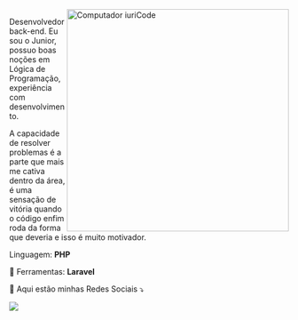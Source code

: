 <img src="https://raw.githubusercontent.com/MicaelliMedeiros/micaellimedeiros/master/image/computer-illustration.png" min-width="400px" max-width="400px" width="400px" align="right" alt="Computador iuriCode">

<p align="left"> 
Desenvolvedor back-end. Eu sou o Junior, possuo boas noções em Lógica de Programação, experiência com desenvolvimento.
  
A capacidade de resolver problemas é a parte que mais me cativa dentro da área, é uma sensação de vitória quando o código enfim roda da forma que deveria e isso é muito motivador.

</p>

<p align="left">
    Linguagem: <strong>PHP</strong>
</p>

<p align="left">
  💼 Ferramentas: <strong>Laravel</strong>
</p>

<p align="left">
  💌 Aqui estão minhas Redes Sociais ⤵️
</p>

<p align="left">
  
  <a href="https://www.linkedin.com/in/junior-hervis-434029122/" alt="Linkedin">
  <img src="https://img.shields.io/badge/-Linkedin-0e76a8?style=flat-square&logo=Linkedin&logoColor=white&link=https://www.linkedin.com/in/francisco-c%C3%A9sar-94838b17b/" /></a>

</p>

